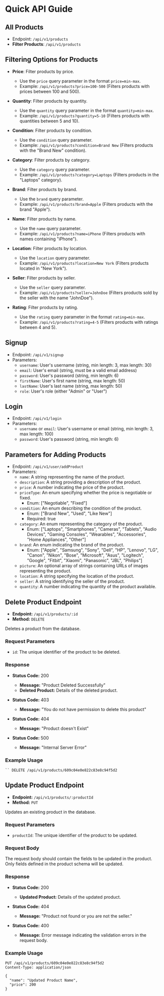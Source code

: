 # Quick API Guide

## All Products
- Endpoint: `/api/v1/products`
- **Filter Products**: `/api/v1/products`

## Filtering Options for Products

- **Price**: Filter products by price.
  - Use the `price` query parameter in the format `price=min-max`.
  - Example: `/api/v1/products?price=100-500` (Filters products with prices between 100 and 500).

- **Quantity**: Filter products by quantity.
  - Use the `quantity` query parameter in the format `quantity=min-max`.
  - Example: `/api/v1/products?quantity=5-10` (Filters products with quantities between 5 and 10).

- **Condition**: Filter products by condition.
  - Use the `condition` query parameter.
  - Example: `/api/v1/products?condition=Brand New` (Filters products with the "Brand New" condition).

- **Category**: Filter products by category.
  - Use the `category` query parameter.
  - Example: `/api/v1/products?category=Laptops` (Filters products in the "Laptops" category).

- **Brand**: Filter products by brand.
  - Use the `brand` query parameter.
  - Example: `/api/v1/products?brand=Apple` (Filters products with the brand "Apple").

- **Name**: Filter products by name.
  - Use the `name` query parameter.
  - Example: `/api/v1/products?name=iPhone` (Filters products with names containing "iPhone").

- **Location**: Filter products by location.
  - Use the `location` query parameter.
  - Example: `/api/v1/products?location=New York` (Filters products located in "New York").

- **Seller**: Filter products by seller.
  - Use the `seller` query parameter.
  - Example: `/api/v1/products?seller=JohnDoe` (Filters products sold by the seller with the name "JohnDoe").

- **Rating**: Filter products by rating.
  - Use the `rating` query parameter in the format `rating=min-max`.
  - Example: `/api/v1/products?rating=4-5` (Filters products with ratings between 4 and 5).

## Signup
- Endpoint: `/api/v1/signup`
- Parameters:
  - `username`: User's username (string, min length: 3, max length: 30)
  - `email`: User's email (string, must be a valid email address)
  - `password`: User's password (string, min length: 6)
  - `firstName`: User's first name (string, max length: 50)
  - `lastName`: User's last name (string, max length: 50)
  - `role`: User's role (either "Admin" or "User")

## Login
- Endpoint: `/api/v1/login`
- Parameters:
  - `username` or `email`: User's username or email (string, min length: 3, max length: 100)
  - `password`: User's password (string, min length: 6)

## Parameters for Adding Products
- Endpoint: `/api/v1/user/addProduct`
- Parameters:
  - `name`: A string representing the name of the product.
  - `description`: A string providing a description of the product.
  - `price`: A number indicating the price of the product.
  - `priceType`: An enum specifying whether the price is negotiable or fixed.
    - Enum: ["Negotiable", "Fixed"]
  - `condition`: An enum describing the condition of the product.
    - Enum: ["Brand New", "Used", "Like New"]
    - Required: true
  - `category`: An enum representing the category of the product.
    - Enum: ["Laptops", "Smartphones", "Cameras", "Tablets", "Audio Devices", "Gaming Consoles", "Wearables", "Accessories", "Home Appliances", "Other"]
  - `brand`: An enum indicating the brand of the product.
    - Enum: ["Apple", "Samsung", "Sony", "Dell", "HP", "Lenovo", "LG", "Canon", "Nikon", "Bose", "Microsoft", "Asus", "Logitech", "Google", "Fitbit", "Xiaomi", "Panasonic", "JBL", "Philips"]
  - `picture`: An optional array of strings containing URLs of images representing the product.
  - `location`: A string specifying the location of the product.
  - `seller`: A string identifying the seller of the product.
  - `quantity`: A number indicating the quantity of the product available.
 
## Delete Product Endpoint

- **Endpoint:** `/api/v1/products/:id`
- **Method:** `DELETE`

Deletes a product from the database.

### Request Parameters

- `id`: The unique identifier of the product to be deleted.

### Response

- **Status Code:** 200
  - **Message:** "Product Deleted Successfully"
  - **Deleted Product:** Details of the deleted product.

- **Status Code:** 403
  - **Message:** "You do not have permission to delete this product"

- **Status Code:** 404
  - **Message:** "Product doesn't Exist"

- **Status Code:** 500
  - **Message:** "Internal Server Error"

### Example Usage
    `` DELETE /api/v1/products/609c04e0e822c83e8c94f5d2

## Update Product Endpoint

- **Endpoint:** `/api/v1/products/:productId`
- **Method:** `PUT`

Updates an existing product in the database.

### Request Parameters

- `productId`: The unique identifier of the product to be updated.

### Request Body

The request body should contain the fields to be updated in the product. Only fields defined in the product schema will be updated.

### Response

- **Status Code:** 200
  - **Updated Product:** Details of the updated product.

- **Status Code:** 404
  - **Message:** "Product not found or you are not the seller."

- **Status Code:** 400
  - **Message:** Error message indicating the validation errors in the request body.

### Example Usage

```http
PUT /api/v1/products/609c04e0e822c83e8c94f5d2
Content-Type: application/json

{
  "name": "Updated Product Name",
  "price": 200
}



